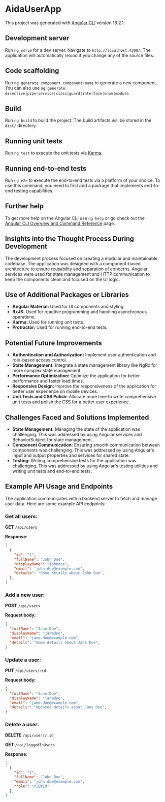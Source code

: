 # AidaUserApp

This project was generated with [Angular CLI](https://github.com/angular/angular-cli) version 18.2.1.

## Development server

Run `ng serve` for a dev server. Navigate to `http://localhost:4200/`. The application will automatically reload if you change any of the source files.

## Code scaffolding

Run `ng generate component component-name` to generate a new component. You can also use `ng generate directive|pipe|service|class|guard|interface|enum|module`.

## Build

Run `ng build` to build the project. The build artifacts will be stored in the `dist/` directory.

## Running unit tests

Run `ng test` to execute the unit tests via [Karma](https://karma-runner.github.io).

## Running end-to-end tests

Run `ng e2e` to execute the end-to-end tests via a platform of your choice. To use this command, you need to first add a package that implements end-to-end testing capabilities.

## Further help

To get more help on the Angular CLI use `ng help` or go check out the [Angular CLI Overview and Command Reference](https://angular.dev/tools/cli) page.

## Insights into the Thought Process During Development
The development process focused on creating a modular and maintainable codebase. The application was designed with a component-based architecture to ensure reusability and separation of concerns. Angular services were used for state management and HTTP communication to keep the components clean and focused on the UI logic.

## Use of Additional Packages or Libraries
- **Angular Material:** Used for UI components and styling.
- **RxJS:** Used for reactive programming and handling asynchronous operations.
- **Karma:** Used for running unit tests.
- **Protractor:** Used for running end-to-end tests.

## Potential Future Improvements
- **Authentication and Authorization:** Implement user authentication and role-based access control.
- **State Management:** Integrate a state management library like NgRx for more complex state management.
- **Performance Optimization:** Optimize the application for better performance and faster load times.
- **Responsive Design:** Improve the responsiveness of the application for better user experience on mobile devices.
- **Unit Tests and CSS Polish:** Allocate more time to write comprehensive unit tests and polish the CSS for a better user experience.


## Challenges Faced and Solutions Implemented
- **State Management:** Managing the state of the application was challenging. This was addressed by using Angular services and BehaviorSubject for state management.
- **Component Communication:** Ensuring smooth communication between components was challenging. This was addressed by using Angular's input and output properties and services for shared state.
- **Testing:** Writing comprehensive tests for the application was challenging. This was addressed by using Angular's testing utilities and writing unit tests and end-to-end tests.

## Example API Usage and Endpoints
The application communicates with a backend server to fetch and manage user data. Here are some example API endpoints:

### Get all users:

**GET** `/api/users`

**Response:**
```json
[
  {
    "id": "1",
    "fullName": "John Doe",
    "displayName": "johndoe",
    "email": "john.doe@example.com",
    "details": "Some details about John Doe",
  },
]
```

### Add a new user:

**POST** `/api/users`

**Request body:**
```json
{
  "fullName": "Jane Doe",
  "displayName": "janedoe",
  "email": "jane.doe@example.com",
  "details": "Some details about Jane Doe",
}
```

### Update a user:
**PUT** `/api/users/:id`

**Request body:**
```json
{
  "fullName": "Jane Doe",
  "displayName": "janedoe",
  "email": "jane.doe@example.com",
  "details": "Updated details about Jane Doe",
}
```

### Delete a user:

**DELETE** `/api/users/:id`


**GET** `/api/loggedInUsers`

**Response:**
```json
[
  {
    "id": "1",
    "fullName": "John Doe",
    "email": "john.doe@example.com",
    "role": "VIEWER"
  },
]
```
